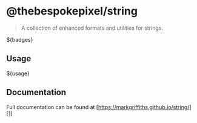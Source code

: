 # @thebespokepixel/string

> A collection of enhanced formats and utilities for strings.

${badges}

## Usage
${usage}

## Documentation
Full documentation can be found at [https://markgriffiths.github.io/string/][1]

[1]: https://markgriffiths.github.io/string/
